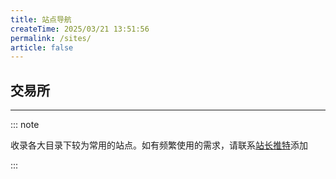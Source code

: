 ```yaml
---
title: 站点导航
createTime: 2025/03/21 13:51:56
permalink: /sites/
article: false
---
```


## 交易所

<CardGrid>

<LinkCard title="Binance" icon="token-branded:binance" href="https://www.binance.com/" >

</LinkCard> 
<LinkCard title="OKX" icon="token-branded:okx" href="https://www.huobi.com/" >

</LinkCard>
 <LinkCard title="Bybit" icon="https://s2.coinmarketcap.com/static/img/exchanges/64x64/521.png" href="https://www.bybit.com/" /> 
 <LinkCard title="Coinbase" icon="https://s2.coinmarketcap.com/static/img/exchanges/64x64/89.png" href="https://www.coinbase.com/" />
 <LinkCard title="Gate.io" icon="https://s2.coinmarketcap.com/static/img/exchanges/64x64/302.png" href="https://www.gate.io/" />
 <LinkCard title="bigget" icon="https://s2.coinmarketcap.com/static/img/exchanges/64x64/513.png" href="https://www.bitget.com" />
 <LinkCard title="HTX" icon="/img/other/htx.ico" href="https://www.htx.com/en-us/" />
 <LinkCard title="mexc" icon="https://s2.coinmarketcap.com/static/img/exchanges/64x64/544.png" href="https://www.mexc.com/" />

</CardGrid>

<!-- ## 工具

<CardGrid>
  <LinkCard title="gmgn" icon="token-branded:binance" href="https://www.binance.com/" />
  <LinkCard title="OKX" icon="token-branded:okx" href="https://www.huobi.com/" />
  <LinkCard title="Bybit" icon="simple-icons:builtbybit" href="https://www.bybit.com/" />
  <LinkCard title="Coinbase" icon="token-branded:coinbase" href="https://www.coinbase.com/" />
</CardGrid> -->

---

::: note

收录各大目录下较为常用的站点。如有频繁使用的需求，请联系[站长推特][1]添加

:::

[1]: https://x.com/cankao_xiaoxi "cankaoxiaoxi"

<style>
  .vp-doc h2 .header-anchor::before{
        background-image: url(/img/dh.svg)
  }
</style>
